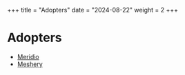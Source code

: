 +++
title = "Adopters"
date = "2024-08-22"
weight = 2
+++

# Adopters

- [Meridio](https://github.com/Nordix/Meridio)
- [Meshery](https://github.com/meshery/meshery-nsm)